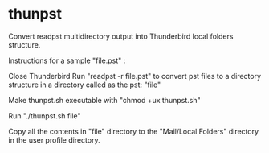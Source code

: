 # thunpst
Convert readpst multidirectory output into Thunderbird local folders structure.

Instructions for a sample "file.pst" :

Close Thunderbird
Run "readpst -r file.pst" to convert pst files to a directory structure in a directory called as the pst: "file"

Make thunpst.sh executable with "chmod +ux thunpst.sh"

Run "./thunpst.sh file"

Copy all the contents in "file" directory to the "Mail/Local Folders" directory in the user profile directory.
